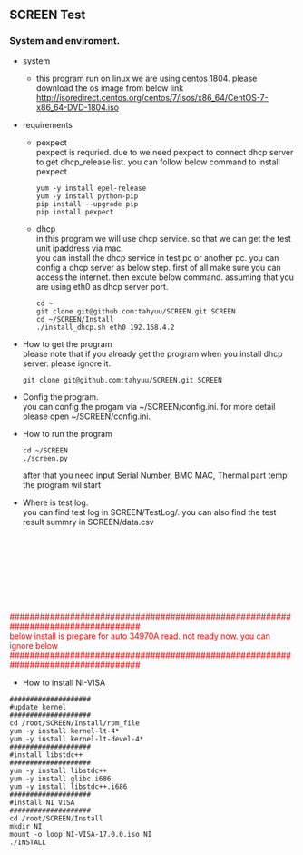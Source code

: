 ## SCREEN Test

### System and enviroment.
* system
  * this program run on linux
  we are using centos 1804. please download the os image from below link<br>
  http://isoredirect.centos.org/centos/7/isos/x86_64/CentOS-7-x86_64-DVD-1804.iso
* requirements
  * pexpect<br>
      pexpect is requried. due to we need pexpect to connect dhcp server to get dhcp_release list.
      you can follow below command to install pexpect
      ```
      yum -y install epel-release
      yum -y install python-pip
      pip install --upgrade pip
      pip install pexpect
      ```
  * dhcp<br>
      in this program we will use dhcp service. so that we can get the test unit ipaddress via mac.<br>
    you can install the dhcp service in test pc or another pc.
      you can config a dhcp server as below step. first of all make sure you can access the internet. then excute below command.
      assuming that you are using eth0 as dhcp server port.
      ```
      cd ~
      git clone git@github.com:tahyuu/SCREEN.git SCREEN
      cd ~/SCREEN/Install
      ./install_dhcp.sh eth0 192.168.4.2
      ```
      
* How to get the program<br>
 please note that if you already get the program when you install dhcp server. please ignore it.
  ```
  git clone git@github.com:tahyuu/SCREEN.git SCREEN
  ```

* Config the program.<br>
  you can config the progam via ~/SCREEN/config.ini. for more detail please open ~/SCREEN/config.ini.
      
* How to run the program
  ```
  cd ~/SCREEN
  ./screen.py
  ```
  after that you need input Serial Number, BMC MAC, Thermal part temp<br> the program wil start


* Where is test log.<br>
  you can find test log in SCREEN/TestLog/.
  you can also find the test result summry in SCREEN/data.csv<br><br><br><br><br><br><br><br><br>
  
<font color="#FF0000">##################################################################################<br>
below install is prepare for auto 34970A read. not ready now. you can ignore below<br>
##################################################################################<br></font>
* How to install NI-VISA
```
####################
#update kernel
####################
cd /root/SCREEN/Install/rpm_file
yum -y install kernel-lt-4*
yum -y install kernel-lt-devel-4*
####################
#install libstdc++
####################
yum -y install libstdc++
yum -y install glibc.i686
yum -y install libstdc++.i686
####################
#install NI VISA
####################
cd /root/SCREEN/Install
mkdir NI
mount -o loop NI-VISA-17.0.0.iso NI
./INSTALL
```
  
